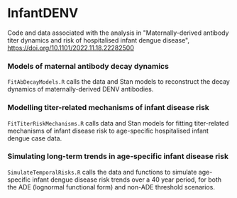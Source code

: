 # InfantDENV

Code and data associated with the analysis in "Maternally-derived antibody titer dynamics and risk of hospitalised infant dengue disease", https://doi.org/10.1101/2022.11.18.22282500

### **Models of maternal antibody decay dynamics** 
```FitAbDecayModels.R``` calls the data and Stan models to reconstruct the decay dynamics of maternally-derived DENV antibodies.

### **Modelling titer-related mechanisms of infant disease risk**
```FitTiterRiskMechanisms.R``` calls data and Stan models for fitting titer-related mechanisms of infant disease risk to age-specific hospitalised infant dengue case data.  

### **Simulating long-term trends in age-specific infant disease risk**
```SimulateTemporalRisks.R``` calls the data and functions to simulate age-specific infant dengue disease risk trends over a 40 year period, for both the ADE (lognormal functional form) and non-ADE threshold scenarios. 
